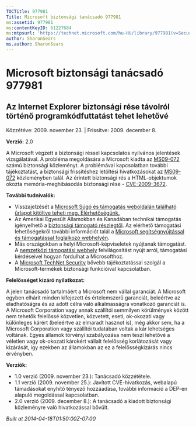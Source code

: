 ```yaml
---
TOCTitle: 977981
Title: Microsoft biztonsági tanácsadó 977981
ms:assetid: 977981
ms:contentKeyID: 61227684
ms:mtpsurl: 'https://technet.microsoft.com/hu-HU/library/977981(v=Security.10)'
author: SharonSears
ms.author: SharonSears
---
```




Microsoft biztonsági tanácsadó 977981
=====================================

Az Internet Explorer biztonsági rése távolról történő programkódfuttatást tehet lehetővé
----------------------------------------------------------------------------------------

Közzétéve: 2009. november 23. | Frissítve: 2009. december 8.

**Verzió:** 2.0

A Microsoft végzett a biztonsági réssel kapcsolatos nyilvános jelentések vizsgálatával. A probléma megoldására a Microsoft kiadta az [MS09-072](http://go.microsoft.com/fwlink/?linkid=169404) számú biztonsági közleményt. A problémával kapcsolatban további tájékoztatást, a biztonsági frissítéshez letöltési hivatkozásokat az [MS09-072](http://go.microsoft.com/fwlink/?linkid=169404) közleményben talál. Az érintett biztonsági rés a HTML-objektumok okozta memória-meghibásodás biztonsági rése - [CVE-2009-3672](http://www.cve.mitre.org/cgi-bin/cvename.cgi?name=cve-2009-3672).

**További tudnivalók:**

-   Visszajelzését a [Microsoft Súgó és támogatás weboldalán található űrlapot kitöltve teheti meg. Elérhetőségünk.](https://support.microsoft.com/common/survey.aspx?scid=sw;en;1257&amp;showpage=1&amp;ws=technet&amp;sd=tech)
-   Az Amerikai Egyesült Államokban és Kanadában technikai támogatás igényelhető a [biztonsági támogató részlegtől](http://go.microsoft.com/fwlink/?linkid=21131). Az elérhető támogatási lehetőségekről további információt talál a [Microsoft segítségnyújtással és támogatással foglalkozó webhelyén](http://support.microsoft.com/).
-   Más országokban a helyi Microsoft-képviseletek nyújtanak támogatást. A [nemzetközi támogatási webhely](http://go.microsoft.com/fwlink/?linkid=21155) felvilágosítást nyújt arról, támogatási kérdéseivel hogyan fordulhat a Microsofthoz.
-   A [Microsoft TechNet Security](http://go.microsoft.com/fwlink/?linkid=21132) bővebb tájékoztatással szolgál a Microsoft-termékek biztonsági funkcióival kapcsolatban.

**Felelősséget kizáró nyilatkozat:**

A jelen tanácsadó tartalmáért a Microsoft nem vállal garanciát. A Microsoft egyben elhárít minden kifejezett és értelemszerű garanciát, beleértve az eladhatóságra és az adott célra való alkalmasságra vonatkozó garanciát is. A Microsoft Corporation vagy annak szállítói semmilyen körülmények között nem tehetők felelőssé közvetlen, közvetett, eseti, ok-okozati vagy különleges kárért (beleértve az elmaradt hasznot is), még akkor sem, ha a Microsoft Corporation vagy szállítói tudatában voltak a kár lehetséges voltának. Egyes államok törvényi szabályozása nem teszi lehetővé a véletlen vagy ok-okozati károkért vállalt felelősség korlátozását vagy kizárását, így ezekben az államokban az ez a felelősségkizárás nincs érvényben.

**Verziók:**

-   1.0 verzió (2009. november 23.): Tanácsadó közzététele.
-   1.1 verzió (2009. november 25.): Javított CVE-hivatkozás, webalapú támadásokat enyhítő tényező hozzáadása, további információ a DEP-en alapuló megoldással kapcsolatban.
-   2.0 verzió (2009. december 8.): A tanácsadó a kiadott biztonsági közleményre való hivatkozással bővült.

*Built at 2014-04-18T01:50:00Z-07:00*
